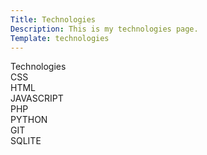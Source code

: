 ```yaml
---
Title: Technologies
Description: This is my technologies page.
Template: technologies
---
```


<div class='heading'>
Technologies
</div>

<div class="box box1">
CSS
</div>

<div class="box box2">
HTML
</div>

<div class="box box3">
JAVASCRIPT
</div>

<div class="box box4">
PHP
</div>

<div class="box box5">
PYTHON
</div>

<div class="box box6">
GIT
</div>

<div class="box box7">
SQLITE
</div>